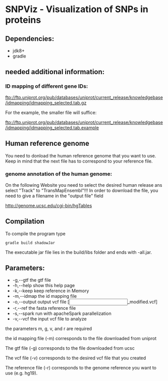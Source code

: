# SNPViz - Visualization of SNPs in proteins


## Dependencies:

- jdk8+
- gradle

## needed additional information:

### ID mapping of different gene IDs:

ftp://ftp.uniprot.org/pub/databases/uniprot/current_release/knowledgebase/idmapping/idmapping_selected.tab.gz

For the example, the smaller file will suffice:

ftp://ftp.uniprot.org/pub/databases/uniprot/current_release/knowledgebase/idmapping/idmapping_selected.tab.example

## Human reference genome

You need to donload the human reference genome that you want to use. Keep in mind that the next file has to correspond to your reference file.

### genome annotation of the human genome:

On the following Website you need to select the desired human release ans select "Track" to "TransMapEnsembl"!!! In order to download the file, you need to give a filename in the "output file" field

http://genome.ucsc.edu/cgi-bin/hgTables

## Compilation

To compile the program type

`gradle build shadowJar`

The executable jar file lies in the build/libs folder and ends with -all.jar.

## Parameters:
 - -g,--gtf <arg>      the gtf file
 - -h,--help           show this help page
 - -k,--keep           keep reference in Memory
 - -m,--idmap <arg>    the id mapping file
 - -o,--output <arg>   output vcf file [<INPUT>_modified.vcf]
 - -r,--ref <arg>      the fasta reference file
 - -s,--spark          run with apacheSpark parallelization
 - -v,--vcf <arg>      the input vcf file to analyze

 the parameters m, g, v, and r are required
 
 the id mapping file (-m) corresponds to the file downloaded from uniprot
 
 The gtf file (-g) corresponds to the file downloaded from ucsc
 
 The vcf file (-v) corresponds to the desired vcf file that you created
 
 The reference file (-r) corresponds to the genome reference you want to use (e.g. hg19).